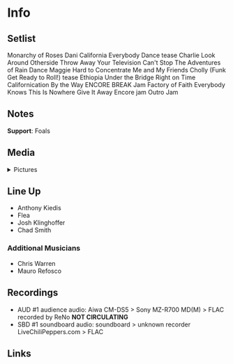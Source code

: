 # Info

## Setlist

Monarchy of Roses
Dani California
Everybody Dance tease
Charlie
Look Around
Otherside
Throw Away Your Television
Can't Stop
The Adventures of Rain Dance Maggie
Hard to Concentrate
Me and My Friends
Cholly (Funk Get Ready to Roll!) tease
Ethiopia
Under the Bridge
Right on Time
Californication
By the Way
ENCORE BREAK
Jam
Factory of Faith
Everybody Knows This Is Nowhere
Give It Away
Encore jam
Outro Jam

## Notes

**Support**: Foals

## Media 

<details>
  <summary>Pictures</summary>
  <!--<img alt="Setlist" title="Setlist" src="_.jpg" height="200" />
  <img alt="Flyer" title="Flyer" src="_.jpg" height="200" />-->
</details>

## Line Up

* Anthony Kiedis
* Flea
* Josh Klinghoffer
* Chad Smith

### Additional Musicians

* Chris Warren  
* Mauro Refosco

## Recordings

* AUD #1 audience audio: Aiwa CM-DS5 > Sony MZ-R700 MD(M) > FLAC recorded by ReNo **NOT CIRCULATING** 
* SBD #1 soundboard audio: soundboard > unknown recorder LiveChiliPeppers.com > FLAC


## Links